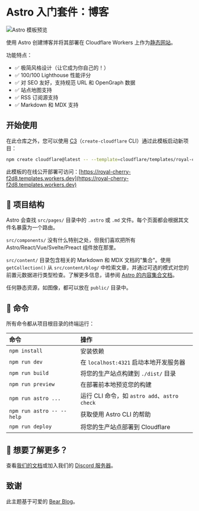 # Astro 入门套件：博客

![Astro 模板预览](https://github.com/withastro/astro/assets/2244813/ff10799f-a816-4703-b967-c78997e8323d)

<!-- dash-content-start -->

使用 Astro 创建博客并将其部署在 Cloudflare Workers 上作为[静态网站](https://developers.cloudflare.com/workers/static-assets/)。

功能特点：

- ✅ 极简风格设计（让它成为你自己的！）
- ✅ 100/100 Lighthouse 性能评分
- ✅ 对 SEO 友好，支持规范 URL 和 OpenGraph 数据
- ✅ 站点地图支持
- ✅ RSS 订阅源支持
- ✅ Markdown 和 MDX 支持

<!-- dash-content-end -->

## 开始使用

在此仓库之外，您可以使用 [C3](https://developers.cloudflare.com/pages/get-started/c3/)（`create-cloudflare` CLI）通过此模板启动新项目：

```bash
npm create cloudflare@latest -- --template=cloudflare/templates/royal-cherry-f2d8
```

此模板的在线公开部署可访问：[https://royal-cherry-f2d8.templates.workers.dev](https://royal-cherry-f2d8.templates.workers.dev)

## 🚀 项目结构

Astro 会查找 `src/pages/` 目录中的 `.astro` 或 `.md` 文件。每个页面都会根据其文件名暴露为一个路由。

`src/components/` 没有什么特别之处，但我们喜欢把所有 Astro/React/Vue/Svelte/Preact 组件放在那里。

`src/content/` 目录包含相关的 Markdown 和 MDX 文档的"集合"。使用 `getCollection()` 从 `src/content/blog/` 中检索文章，并通过可选的模式对您的前置元数据进行类型检查。了解更多信息，请参阅 [Astro 的内容集合文档](https://docs.astro.build/en/guides/content-collections/)。

任何静态资源，如图像，都可以放在 `public/` 目录中。

## 🧞 命令

所有命令都从项目根目录的终端运行：

| 命令                      | 操作                                             |
| :------------------------ | :----------------------------------------------- |
| `npm install`             | 安装依赖                                         |
| `npm run dev`             | 在 `localhost:4321` 启动本地开发服务器           |
| `npm run build`           | 将您的生产站点构建到 `./dist/` 目录              |
| `npm run preview`         | 在部署前本地预览您的构建                         |
| `npm run astro ...`       | 运行 CLI 命令，如 `astro add`、`astro check`     |
| `npm run astro -- --help` | 获取使用 Astro CLI 的帮助                        |
| `npm run deploy`          | 将您的生产站点部署到 Cloudflare                   |

## 👀 想要了解更多？

查看[我们的文档](https://docs.astro.build)或加入我们的 [Discord 服务器](https://astro.build/chat)。

## 致谢

此主题基于可爱的 [Bear Blog](https://github.com/HermanMartinus/bearblog/)。
